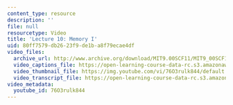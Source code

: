 ```yaml
---
content_type: resource
description: ''
file: null
resourcetype: Video
title: 'Lecture 10: Memory I'
uid: 80ff7579-db26-23f9-de1b-a8f79ecae4df
video_files:
  archive_url: http://www.archive.org/download/MIT9.00SCF11/MIT9_00SCF11_lec10_300k.mp4
  video_captions_file: https://open-learning-course-data-rc.s3.amazonaws.com/9-00sc-introduction-to-psychology-fall-2011/c3e7e8089d3c5bee904f2d90703cd669_76O3rulk844.vtt
  video_thumbnail_file: https://img.youtube.com/vi/76O3rulk844/default.jpg
  video_transcript_file: https://open-learning-course-data-rc.s3.amazonaws.com/9-00sc-introduction-to-psychology-fall-2011/a03f3a97a836d6f99f8a02d85ad2a9cb_76O3rulk844.pdf
video_metadata:
  youtube_id: 76O3rulk844
---
```

